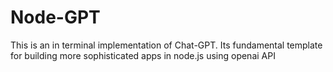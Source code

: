 # Node-GPT
This is an in terminal implementation of Chat-GPT. Its fundamental template for building more sophisticated apps in node.js using openai API
